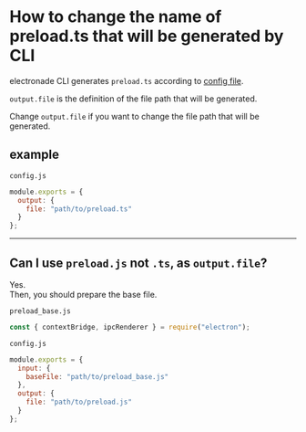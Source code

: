 # How to change the name of preload.ts that will be generated by CLI

electronade CLI generates `preload.ts` according to [config file](../config_file.md).

`output.file` is the definition of the file path that will be generated.

Change `output.file` if you want to change the file path that will be generated.

## example
`config.js`
``` javascript
module.exports = {
  output: {
    file: "path/to/preload.ts"
  }
};
```
***

## Can I use `preload.js` not `.ts`, as `output.file`?

Yes.  
Then, you should prepare the base file.

`preload_base.js`
``` javascript
const { contextBridge, ipcRenderer } = require("electron");

```

`config.js`
``` javascript
module.exports = {
  input: {
    baseFile: "path/to/preload_base.js"
  },
  output: {
    file: "path/to/preload.js"
  }
};
```
